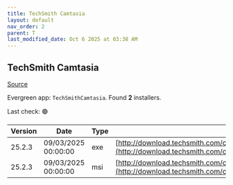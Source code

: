 ```yaml
---
title: TechSmith Camtasia
layout: default
nav_order: 2
parent: T
last_modified_date: Oct 6 2025 at 03:38 AM
---
```


## TechSmith Camtasia

[Source](https://www.techsmith.com/)

Evergreen app: `TechSmithCamtasia`. Found **2** installers.

Last check: 🟢

| Version | Date                | Type | URI                                                                                                                                                |
| ------- | ------------------- | ---- | -------------------------------------------------------------------------------------------------------------------------------------------------- |
| 25.2.3  | 09/03/2025 00:00:00 | exe  | [http://download.techsmith.com/camtasiastudio/releases/2523/camtasia.exe](http://download.techsmith.com/camtasiastudio/releases/2523/camtasia.exe) |
| 25.2.3  | 09/03/2025 00:00:00 | msi  | [http://download.techsmith.com/camtasiastudio/releases/2523/camtasia.msi](http://download.techsmith.com/camtasiastudio/releases/2523/camtasia.msi) |

